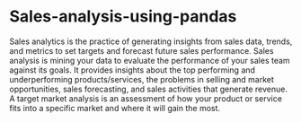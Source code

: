 # Sales-analysis-using-pandas
Sales analytics is the practice of generating insights from sales data, trends, and metrics to set targets and forecast future sales performance. Sales analysis is mining your data to evaluate the performance of your sales team against its goals. It provides insights about the top performing and underperforming products/services, the problems in selling and market opportunities, sales forecasting, and sales activities that generate revenue.
A target market analysis is an assessment of how your product or service fits into a specific market and where it will gain the most.

